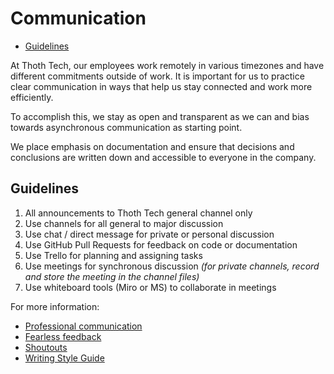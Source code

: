 # Communication <!-- omit in toc -->

- [Guidelines](#guidelines)

At Thoth Tech, our employees work remotely in various timezones and have
different commitments outside of work. It is important for us to practice
clear communication in ways that help us stay connected and work more
efficiently.

To accomplish this, we stay as open and transparent as we can and bias towards
asynchronous communication as starting point.

We place emphasis on documentation and ensure that decisions and conclusions
are written down and accessible to everyone in the company.

## Guidelines

1. All announcements to Thoth Tech general channel only
2. Use channels for all general to major discussion
3. Use chat / direct message for private or personal discussion
4. Use GitHub Pull Requests for feedback on code or documentation
5. Use Trello for planning and assigning tasks
6. Use meetings for synchronous discussion _(for private channels, record and store the meeting in the channel files)_
7. Use whiteboard tools (Miro or MS) to collaborate in meetings

For more information:

- [Professional communication](docs/../professional-communication.md#professional-communication)
- [Fearless feedback](docs/../fearless-feedback.md#fearless-feedback)
- [Shoutouts](/docs/communication/fearless-feedback.md#shoutouts)
- [Writing Style Guide](README.md) <!-- TBC -->
